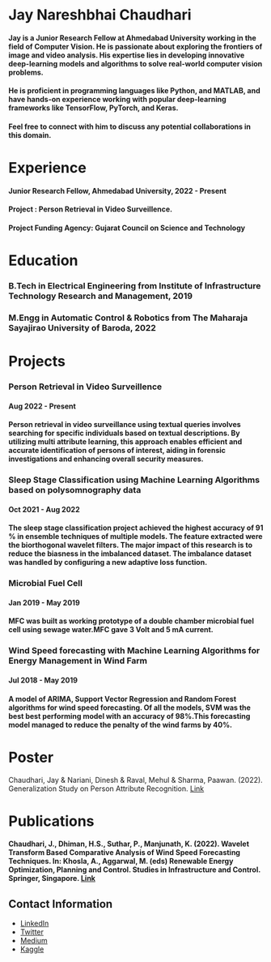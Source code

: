 # Jay Nareshbhai Chaudhari


#### Jay is a Junior Research Fellow at Ahmedabad University working in the field of Computer Vision. He is passionate about exploring the frontiers of image and video analysis. His expertise lies in developing innovative deep-learning models and algorithms to solve real-world computer vision problems. 

#### He is proficient in programming languages like Python, and MATLAB, and have hands-on experience working with popular deep-learning frameworks like TensorFlow, PyTorch, and Keras. 

#### Feel free to connect with him to discuss any potential collaborations in this domain.

# Experience

#### Junior Research Fellow, Ahmedabad University, 2022 - Present
#### Project : Person Retrieval in Video Surveillence.
#### Project Funding Agency: Gujarat Council on Science and Technology 


# Education

### B.Tech in Electrical Engineering from Institute of Infrastructure Technology Research and Management, 2019
### M.Engg in Automatic Control & Robotics from The Maharaja Sayajirao University of Baroda, 2022

# Projects

### Person Retrieval in Video Surveillence
#### Aug 2022 - Present
#### Person retrieval in video surveillance using textual queries involves searching for specific individuals based on textual descriptions. By utilizing multi attribute learning, this approach enables efficient and accurate identification of persons of interest, aiding in forensic investigations and enhancing overall security measures.


### Sleep Stage Classification using Machine Learning Algorithms based on polysomnography data
#### Oct 2021 - Aug 2022
#### The sleep stage classification project achieved the highest accuracy of 91 % in ensemble techniques of multiple models. The feature extracted were the biorthogonal wavelet filters. The major impact of this research is to reduce the biasness in the imbalanced dataset. The imbalance dataset was handled by configuring a new adaptive loss function.

### Microbial Fuel Cell
#### Jan 2019 - May 2019
#### MFC was built as working prototype of a double chamber microbial fuel cell using sewage water.MFC gave 3 Volt and 5 mA current.

### Wind Speed forecasting with Machine Learning Algorithms for Energy Management in Wind Farm
####  Jul 2018 - May 2019
#### A model of ARIMA, Support Vector Regression and Random Forest algorithms for wind speed forecasting. Of all the models, SVM was the best best performing model with an accuracy of 98%.This forecasting model managed to reduce the penalty of the wind farms by 40%.

# Poster

Chaudhari, Jay & Nariani, Dinesh & Raval, Mehul & Sharma, Paawan. (2022). Generalization Study on Person Attribute Recognition. [Link](https://www.researchgate.net/publication/369857174_Generalization_Study_on_Person_Attribute_Recognition)


# Publications

#### Chaudhari, J., Dhiman, H.S., Suthar, P., Manjunath, K. (2022). Wavelet Transform Based Comparative Analysis of Wind Speed Forecasting Techniques. In: Khosla, A., Aggarwal, M. (eds) Renewable Energy Optimization, Planning and Control. Studies in Infrastructure and Control. Springer, Singapore. [Link](https://doi.org/10.1007/978-981-16-4663-8_11)


## Contact Information

- [LinkedIn](https://www.linkedin.com/in/jaychaudhari21/)
- [Twitter](https://twitter.com/jai_chaudhari03)
- [Medium](https://jaichaudhari.medium.com/)
- [Kaggle](https://www.kaggle.com/jaychaudhari2110)
